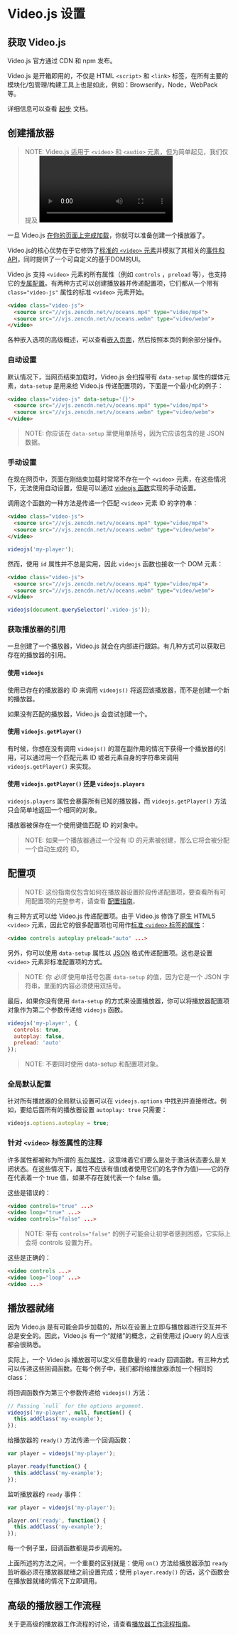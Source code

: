 # Video.js 设置

## 获取 Video.js

Video.js 官方通过 CDN 和 npm 发布。

Video.js 是开箱即用的，不仅是 HTML `<script>` 和 `<link>` 标签，在所有主要的模块化/包管理/构建工具上也是如此，例如：Browserify，Node，WebPack 等。

详细信息可以查看 [起步](https://videojs.com/getting-started/) 文档。

## 创建播放器

> NOTE: Video.js 适用于 `<video>` 和 `<audio>` 元素，但为简单起见，我们仅提及 <video> 元素。

一旦 Video.js [在你的页面上完成加载](https://videojs.com/getting-started/)，你就可以准备创建一个播放器了。

Video.js的核心优势在于它修饰了[标准的 `<video>` 元素](https://www.w3.org/TR/html5/embedded-content-0.html#the-video-element)并模拟了其相关的[事件和API](https://www.w3.org/2010/05/video/mediaevents.html)，同时提供了一个可自定义的基于DOM的UI。

Video.js 支持 `<video>` 元素的所有属性（例如 `controls` ，`preload` 等），也支持它的[专属配置](./Setup.md#配置项)。有两种方式可以创建播放器并传递配置项，它们都从一个带有 `class="video-js"` 属性的标准 `<video>` 元素开始。

```html
<video class="video-js">
  <source src="//vjs.zencdn.net/v/oceans.mp4" type="video/mp4">
  <source src="//vjs.zencdn.net/v/oceans.webm" type="video/webm">
</video>
```

各种嵌入选项的高级概述，可以查看[嵌入页面](./Embeds.md)，然后按照本页的剩余部分操作。

### 自动设置

默认情况下，当网页结束加载时，Video.js 会扫描带有 `data-setup` 属性的媒体元素，`data-setup` 是用来给 Video.js 传递配置项的，下面是一个最小化的例子：

```html
<video class="video-js" data-setup='{}'>
  <source src="//vjs.zencdn.net/v/oceans.mp4" type="video/mp4">
  <source src="//vjs.zencdn.net/v/oceans.webm" type="video/webm">
</video>
```

> NOTE: 你应该在 `data-setup` 里使用单括号，因为它应该包含的是 JSON 数据。

### 手动设置

在现在网页中，页面在刚结束加载时常常不存在一个 `<video>` 元素，在这些情况下，无法使用自动设置，但是可以通过 [videojs 函数](https://docs.videojs.com/module-videojs.html)实现的手动设置。

调用这个函数的一种方法是传递一个匹配 `<video>` 元素 ID 的字符串：

```html
<video class="video-js">
  <source src="//vjs.zencdn.net/v/oceans.mp4" type="video/mp4">
  <source src="//vjs.zencdn.net/v/oceans.webm" type="video/webm">
</video>
```

```JavaScript
videojs('my-player');
```

然而，使用 `id` 属性并不总是实用，因此 `videojs` 函数也接收一个 DOM 元素：

```html
<video class="video-js">
  <source src="//vjs.zencdn.net/v/oceans.mp4" type="video/mp4">
  <source src="//vjs.zencdn.net/v/oceans.webm" type="video/webm">
</video>
```

```JavaScript
videojs(document.querySelector('.video-js'));
```

### 获取播放器的引用

一旦创建了一个播放器，Video.js 就会在内部进行跟踪。有几种方式可以获取已存在的播放器的引用。

#### 使用 `videojs`

使用已存在的播放器的 ID 来调用 `videojs()` 将返回该播放器，而不是创建一个新的播放器。

如果没有匹配的播放器，Video.js 会尝试创建一个。

#### 使用 `videojs.getPlayer()`

有时候，你想在没有调用 `videojs()` 的潜在副作用的情况下获得一个播放器的引用，可以通过用一个匹配元素 ID 或者元素自身的字符串来调用 `videojs.getPlayer()` 来实现。

#### 使用 `videojs.getPlayer()` 还是 `videojs.players`

`videojs.players` 属性会暴露所有已知的播放器，而 `videojs.getPlayer()` 方法只会简单地返回一个相同的对象。

播放器被保存在一个使用键值匹配 ID 的对象中。

> NOTE: 如果一个播放器通过一个没有 ID 的元素被创建，那么它将会被分配一个自动生成的 ID。

## 配置项

> NOTE: 这份指南仅包含如何在播放器设置阶段传递配置项，要查看所有可用配置项的完整参考，请查看 [配置指南](https://github.com/videojs/video.js/blob/master/docs/guides/options.md)。

有三种方式可以给 Video.js 传递配置项。由于 Video.js 修饰了原生 HTML5 `<video>` 元素，因此它的很多配置项也可用作[标准 `<video>` 标签的属性](https://developer.mozilla.org/en-US/docs/Web/HTML/Element/video#Attributes)：

```HTML
<video controls autoplay preload="auto" ...>
```

另外，你可以使用 `data-setup` 属性以 [JSON](https://json.org/example.html) 格式传递配置项。这也是设置 `<video>` 元素非标准配置项的方式。

> NOTE: 你 *必须* 使用单括号包裹 `data-setup` 的值，因为它是一个 JSON 字符串，里面的内容必须使用双括号。 

最后，如果你没有使用 `data-setup` 的方式来设置播放器，你可以将播放器配置项对象作为第二个参数传递给 `videojs` 函数。

```JavaScript
videojs('my-player', {
  controls: true,
  autoplay: false,
  preload: 'auto'
});
```

> NOTE: 不要同时使用 data-setup 和配置项对象。

### 全局默认配置

针对所有播放器的全局默认设置可以在 `videojs.options` 中找到并直接修改。例如，要给后面所有的播放器设置 `autoplay: true` 只需要：

```JavaScript
videojs.options.autoplay = true;
```

### 针对 `<video>` 标签属性的注释

许多属性都被称为所谓的 [布尔属性](https://www.w3.org/TR/2011/WD-html5-20110525/common-microsyntaxes.html#boolean-attributes)，这意味着它们要么是处于激活状态要么是关闭状态。在这些情况下，属性不应该有值(或者使用它们的名字作为值)——它的存在代表着一个 true 值，如果不存在就代表一个 false 值。

这些是错误的：

```HTML
<video controls="true" ...>
<video loop="true" ...>
<video controls="false" ...>
```

> NOTE: 带有 `controls="false"` 的例子可能会让初学者感到困惑，它实际上会将 controls 设置为开。

这些是正确的：

```HTML
<video controls ...>
<video loop="loop" ...>
<video ...>
```

## 播放器就绪

因为 Video.js 是有可能会异步加载的，所以在设置上立即与播放器进行交互并不总是安全的。因此，Video.js 有一个“就绪”的概念，之前使用过 jQuery 的人应该都会很熟悉。

实际上，一个 Video.js 播放器可以定义任意数量的 ready 回调函数。有三种方式可以传递这些回调函数。在每个例子中，我们都将给播放器添加一个相同的 class：

将回调函数作为第三个参数传递给 `videojs()` 方法：

```JavaScript
// Passing `null` for the options argument.
videojs('my-player', null, function() {
  this.addClass('my-example');
});
```

给播放器的 `ready()` 方法传递一个回调函数：

```JavaScript
var player = videojs('my-player');

player.ready(function() {
  this.addClass('my-example');
});
```

监听播放器的 `ready` 事件：

```JavaScript
var player = videojs('my-player');

player.on('ready', function() {
  this.addClass('my-example');
});
```

每一个例子里，回调函数都是异步调用的。

上面所述的方法之间，一个重要的区别就是：使用 `on()` 方法给播放器添加 `ready` 监听器必须在播放器就绪之前设置完成；使用 `player.ready()` 的话，这个函数会在播放器就绪的情况下立即调用。

## 高级的播放器工作流程

关于更高级的播放器工作流程的讨论，请查看[播放器工作流程指南](https://github.com/videojs/video.js/blob/master/docs/guides/player-workflows.md)。

